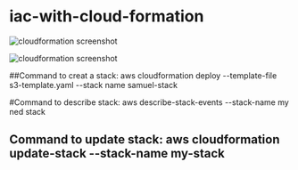 # iac-with-cloud-formation

![cloudformation screenshot](https://user-images.githubusercontent.com/101759084/233250078-d63c5ded-5c32-4bec-94db-b9692dae0bff.png)

![cloudformation screenshot](https://user-images.githubusercontent.com/101759084/233250331-6ba12a7b-c841-4728-aae8-8a38404b43b0.png)

##Command to creat a stack: aws cloudformation deploy --template-file s3-template.yaml --stack name samuel-stack

#Command to describe stack: aws describe-stack-events --stack-name my ned stack

## Command to update stack: aws cloudformation update-stack --stack-name my-stack
